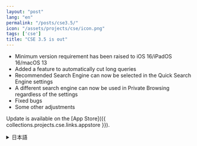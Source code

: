 ```yaml
---
layout: "post"
lang: "en"
permalink: "/posts/cse3.5/"
icon: "/assets/projects/cse/icon.png"
tags: ['cse']
title: "CSE 3.5 is out"
---
```


- Minimum version requirement has been raised to iOS 16/iPadOS 16/macOS 13
- Added a feature to automatically cut long queries
- Recommended Search Engine can now be selected in the Quick Search Engine settings
- A different search engine can now be used in Private Browsing regardless of the settings
- Fixed bugs
- Some other adjustments

Update is available on the [App Store]({{ collections.projects.cse.links.appstore }}).

<details lang="ja">
<summary>日本語</summary>

- 最小バージョンがiOS 16/iPadOS 16/macOS 13に引き上げられました
- 長いクエリを自動でカットする機能を追加しました
- クイック検索エンジンも「おすすめの検索エンジン」を選択できるようになりました
- 設定に関わらずプライベートブラウズで別の検索エンジンを設定できるようになりました
- バグを修正しました
- その他いくつかの調整を行いました

</details>
